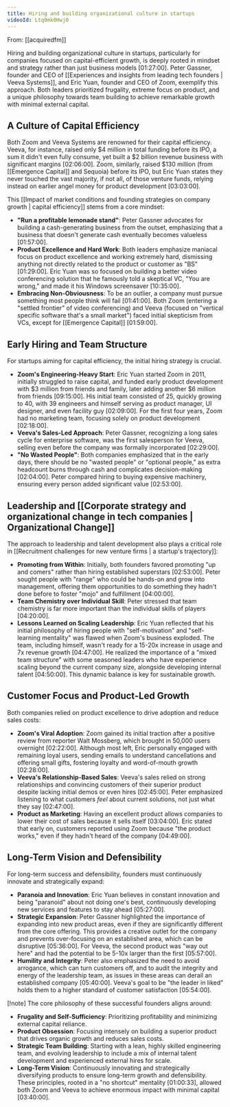 ```yaml
---
title: Hiring and building organizational culture in startups
videoId: Ltq0mk0Hwj0
---
```


From: [[acquiredfm]] <br/> 

Hiring and building organizational culture in startups, particularly for companies focused on capital-efficient growth, is deeply rooted in mindset and strategy rather than just business models <a class="yt-timestamp" data-t="01:27:00">[01:27:00]</a>. Peter Gassner, founder and CEO of [[Experiences and insights from leading tech founders | Veeva Systems]], and Eric Yuan, founder and CEO of Zoom, exemplify this approach. Both leaders prioritized frugality, extreme focus on product, and a unique philosophy towards team building to achieve remarkable growth with minimal external capital.

## A Culture of Capital Efficiency
Both Zoom and Veeva Systems are renowned for their capital efficiency. Veeva, for instance, raised only $4 million in total funding before its IPO, a sum it didn't even fully consume, yet built a $2 billion revenue business with significant margins <a class="yt-timestamp" data-t="02:06:00">[02:06:00]</a>. Zoom, similarly, raised $130 million (from [[Emergence Capital]] and Sequoia) before its IPO, but Eric Yuan states they never touched the vast majority, if not all, of those venture funds, relying instead on earlier angel money for product development <a class="yt-timestamp" data-t="03:03:00">[03:03:00]</a>.

This [[Impact of market conditions and founding strategies on company growth | capital efficiency]] stems from a core mindset:
*   **"Run a profitable lemonade stand"**: Peter Gassner advocates for building a cash-generating business from the outset, emphasizing that a business that doesn't generate cash eventually becomes valueless <a class="yt-timestamp" data-t="01:57:00">[01:57:00]</a>.
*   **Product Excellence and Hard Work**: Both leaders emphasize maniacal focus on product excellence and working extremely hard, dismissing anything not directly related to the product or customer as "BS" <a class="yt-timestamp" data-t="01:29:00">[01:29:00]</a>. Eric Yuan was so focused on building a better video conferencing solution that he famously told a skeptical VC, "You are wrong," and made it his Windows screensaver <a class="yt-timestamp" data-t="10:35:00">[10:35:00]</a>.
*   **Embracing Non-Obviousness**: To be an outlier, a company must pursue something most people think will fail <a class="yt-timestamp" data-t="01:41:00">[01:41:00]</a>. Both Zoom (entering a "settled frontier" of video conferencing) and Veeva (focused on "vertical specific software that's a small market") faced initial skepticism from VCs, except for [[Emergence Capital]] <a class="yt-timestamp" data-t="01:59:00">[01:59:00]</a>.

## Early Hiring and Team Structure
For startups aiming for capital efficiency, the initial hiring strategy is crucial.
*   **Zoom's Engineering-Heavy Start**: Eric Yuan started Zoom in 2011, initially struggled to raise capital, and funded early product development with $3 million from friends and family, later adding another $6 million from friends <a class="yt-timestamp" data-t="09:15:00">[09:15:00]</a>. His initial team consisted of 25, quickly growing to 40, with 39 engineers and himself serving as product manager, UI designer, and even facility guy <a class="yt-timestamp" data-t="02:09:00">[02:09:00]</a>. For the first four years, Zoom had no marketing team, focusing solely on product development <a class="yt-timestamp" data-t="02:18:00">[02:18:00]</a>.
*   **Veeva's Sales-Led Approach**: Peter Gassner, recognizing a long sales cycle for enterprise software, was the first salesperson for Veeva, selling even before the company was formally incorporated <a class="yt-timestamp" data-t="02:29:00">[02:29:00]</a>.
*   **"No Wasted People"**: Both companies emphasized that in the early days, there should be no "wasted people" or "optional people," as extra headcount burns through cash and complicates decision-making <a class="yt-timestamp" data-t="02:04:00">[02:04:00]</a>. Peter compared hiring to buying expensive machinery, ensuring every person added significant value <a class="yt-timestamp" data-t="02:53:00">[02:53:00]</a>.

## Leadership and [[Corporate strategy and organizational change in tech companies | Organizational Change]]
The approach to leadership and talent development also plays a critical role in [[Recruitment challenges for new venture firms | a startup's trajectory]]:
*   **Promoting from Within**: Initially, both founders favored promoting "up and comers" rather than hiring established superstars <a class="yt-timestamp" data-t="02:53:00">[02:53:00]</a>. Peter sought people with "range" who could be hands-on and grow into management, offering them opportunities to do something they hadn't done before to foster "mojo" and fulfillment <a class="yt-timestamp" data-t="04:00:00">[04:00:00]</a>.
*   **Team Chemistry over Individual Skill**: Peter stressed that team chemistry is far more important than the individual skills of players <a class="yt-timestamp" data-t="04:20:00">[04:20:00]</a>.
*   **Lessons Learned on Scaling Leadership**: Eric Yuan reflected that his initial philosophy of hiring people with "self-motivation" and "self-learning mentality" was flawed when Zoom's business exploded. The team, including himself, wasn't ready for a 15-20x increase in usage and 7x revenue growth <a class="yt-timestamp" data-t="04:47:00">[04:47:00]</a>. He realized the importance of a "mixed team structure" with some seasoned leaders who have experience scaling beyond the current company size, alongside developing internal talent <a class="yt-timestamp" data-t="04:50:00">[04:50:00]</a>. This dynamic balance is key for sustainable growth.

## Customer Focus and Product-Led Growth
Both companies relied on product excellence to drive adoption and reduce sales costs:
*   **Zoom's Viral Adoption**: Zoom gained its initial traction after a positive review from reporter Walt Mossberg, which brought in 50,000 users overnight <a class="yt-timestamp" data-t="02:22:00">[02:22:00]</a>. Although most left, Eric personally engaged with remaining loyal users, sending emails to understand cancellations and offering small gifts, fostering loyalty and word-of-mouth growth <a class="yt-timestamp" data-t="02:28:00">[02:28:00]</a>.
*   **Veeva's Relationship-Based Sales**: Veeva's sales relied on strong relationships and convincing customers of their superior product despite lacking initial demos or even hires <a class="yt-timestamp" data-t="02:45:00">[02:45:00]</a>. Peter emphasized listening to what customers *feel* about current solutions, not just what they say <a class="yt-timestamp" data-t="02:47:00">[02:47:00]</a>.
*   **Product as Marketing**: Having an excellent product allows companies to lower their cost of sales because it sells itself <a class="yt-timestamp" data-t="03:04:00">[03:04:00]</a>. Eric stated that early on, customers reported using Zoom because "the product works," even if they hadn't heard of the company <a class="yt-timestamp" data-t="04:49:00">[04:49:00]</a>.

## Long-Term Vision and Defensibility
For long-term success and defensibility, founders must continuously innovate and strategically expand:
*   **Paranoia and Innovation**: Eric Yuan believes in constant innovation and being "paranoid" about not doing one's best, continuously developing new services and features to stay ahead <a class="yt-timestamp" data-t="05:27:00">[05:27:00]</a>.
*   **Strategic Expansion**: Peter Gassner highlighted the importance of expanding into new product areas, even if they are significantly different from the core offering. This provides a creative outlet for the company and prevents over-focusing on an established area, which can be disruptive <a class="yt-timestamp" data-t="05:36:00">[05:36:00]</a>. For Veeva, the second product was "way out here" and had the potential to be 5-10x larger than the first <a class="yt-timestamp" data-t="05:57:00">[05:57:00]</a>.
*   **Humility and Integrity**: Peter also emphasized the need to avoid arrogance, which can turn customers off, and to audit the integrity and energy of the leadership team, as issues in these areas can derail an established company <a class="yt-timestamp" data-t="05:40:00">[05:40:00]</a>. Veeva's goal to be "the leader in liked" holds them to a higher standard of customer satisfaction <a class="yt-timestamp" data-t="05:54:00">[05:54:00]</a>.

[!note]
The core philosophy of these successful founders aligns around:
*   **Frugality and Self-Sufficiency**: Prioritizing profitability and minimizing external capital reliance.
*   **Product Obsession**: Focusing intensely on building a superior product that drives organic growth and reduces sales costs.
*   **Strategic Team Building**: Starting with a lean, highly skilled engineering team, and evolving leadership to include a mix of internal talent development and experienced external hires for scale.
*   **Long-Term Vision**: Continuously innovating and strategically diversifying products to ensure long-term growth and defensibility.
These principles, rooted in a "no shortcut" mentality <a class="yt-timestamp" data-t="01:00:33">[01:00:33]</a>, allowed both Zoom and Veeva to achieve enormous impact with minimal capital <a class="yt-timestamp" data-t="03:40:00">[03:40:00]</a>.